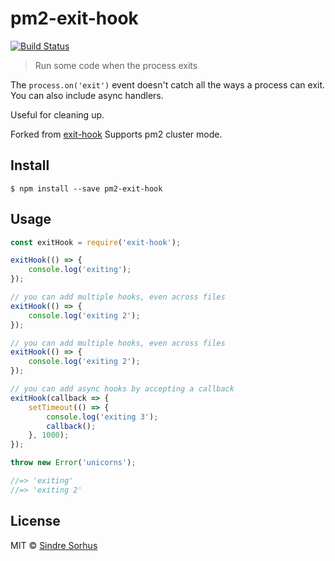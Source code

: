 # pm2-exit-hook
[![Build Status](https://api.travis-ci.org/Tapppi/exit-hook.svg?branch=pm2-exit-hook)](https://travis-ci.org/Tapppi/exit-hook)

> Run some code when the process exits

The `process.on('exit')` event doesn't catch all the ways a process can exit. You can also
include async handlers.

Useful for cleaning up.

Forked from [exit-hook](https://npmjs.com/package/exit-hook) Supports pm2 cluster mode.


## Install

```
$ npm install --save pm2-exit-hook
```


## Usage

```js
const exitHook = require('exit-hook');

exitHook(() => {
	console.log('exiting');
});

// you can add multiple hooks, even across files
exitHook(() => {
	console.log('exiting 2');
});

// you can add multiple hooks, even across files
exitHook(() => {
	console.log('exiting 2');
});

// you can add async hooks by accepting a callback
exitHook(callback => {
	setTimeout(() => {
		console.log('exiting 3');
		callback();
	}, 1000);
});

throw new Error('unicorns');

//=> 'exiting'
//=> 'exiting 2'
```


## License

MIT © [Sindre Sorhus](http://sindresorhus.com)
